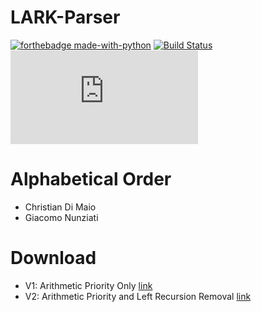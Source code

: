 # LARK-Parser
[![forthebadge made-with-python](http://ForTheBadge.com/images/badges/made-with-python.svg)](https://www.python.org/)
[![Build Status](https://travis-ci.org/joemccann/dillinger.svg?branch=master)](https://travis-ci.org/joemccann/dillinger)
[![GitHub contributors](https://badgen.net/github/contributors/Naereen/Strapdown.js)](https://GitHub.com/Naereen/Strapdown.js/graphs/contributors/)

# Alphabetical Order
- Christian Di Maio
- Giacomo Nunziati

# Download

- V1: Arithmetic Priority Only [link](https://github.com/christiandimaio/LARK-Parser/releases/tag/v1)
- V2: Arithmetic Priority and Left Recursion Removal [link](https://github.com/christiandimaio/LARK-Parser/releases/tag/v2)
